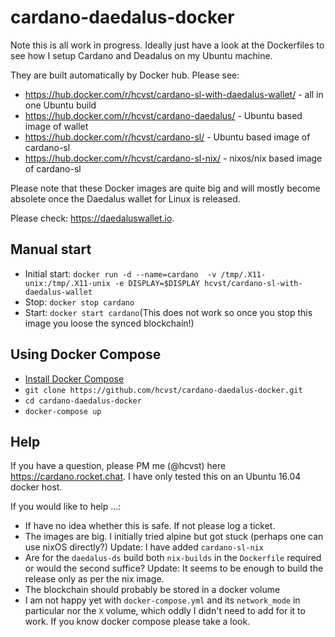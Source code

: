 # cardano-daedalus-docker
Note this is all work in progress. Ideally just have a look at the Dockerfiles to see
how I setup Cardano and Deadalus on my Ubuntu machine. 

They are built automatically by Docker hub. Please see:
- https://hub.docker.com/r/hcvst/cardano-sl-with-daedalus-wallet/ - all in one Ubuntu build
- https://hub.docker.com/r/hcvst/cardano-daedalus/ - Ubuntu based image of wallet
- https://hub.docker.com/r/hcvst/cardano-sl/ - Ubuntu based image of cardano-sl
- https://hub.docker.com/r/hcvst/cardano-sl-nix/ - nixos/nix based image of cardano-sl

Please note that these Docker images are quite big and will
mostly become absolete once the Daedalus wallet for Linux is released.

Please check: https://daedaluswallet.io.

## Manual start
- Initial start: `docker run -d --name=cardano  -v /tmp/.X11-unix:/tmp/.X11-unix -e DISPLAY=$DISPLAY hcvst/cardano-sl-with-daedalus-wallet`
- Stop: `docker stop cardano`
- Start: `docker start cardano`(This does not work so once you stop this image you loose the synced blockchain!)

## Using Docker Compose
- [Install Docker Compose](https://docs.docker.com/compose/install/)
- `git clone https://github.com/hcvst/cardano-daedalus-docker.git`  
- `cd cardano-daedalus-docker` 
- `docker-compose up`

## Help
If you have a question, please PM me (@hcvst) here https://cardano.rocket.chat. I have only tested this on an Ubuntu 16.04 docker host. 

If you would like to help ...:
- If have no idea whether this is safe. If not please log a ticket.
- The images are big. I initially tried alpine but got stuck (perhaps one can use nixOS directly?) Update: I have added `cardano-sl-nix`
- Are for the `daedalus-ds` build both `nix-builds` in the `Dockerfile` required or would the second suffice? Update: It seems to be enough to build the release only as per the nix image.
- The blockchain should probably be stored in a docker volume
- I am not happy yet with `docker-compose.yml` and its `network_mode` in particular nor the `X` volume, which oddly I didn't need to add for it to work. If you know docker compose please take a look.
